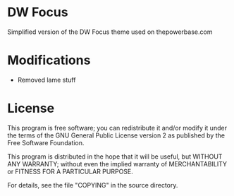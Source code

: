 DW Focus
==============

Simplified version of the DW Focus theme used on thepowerbase.com     

Modifications
==============

* Removed lame stuff

License
==============

This program is free software; you can redistribute it and/or modify it under
the terms of the GNU General Public License version 2 as published by the Free
Software Foundation.

This program is distributed in the hope that it will be useful, but WITHOUT ANY
WARRANTY; without even the implied warranty of MERCHANTABILITY or FITNESS FOR A
PARTICULAR PURPOSE.

For details, see the file "COPYING" in the source directory.
